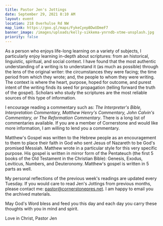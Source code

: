 ```yaml
---
title: Pastor Jen's Jottings
date: September 29, 2021 8:10 AM
layout: event
location: 218 Overhulse Rd NW
map_link: https://goo.gl/maps/FykeCyepBDwUDmeF7
banner_image: /images/uploads/kelly-sikkema-ynrndb-xtme-unsplash.jpg
priority: false
---
```

As a person who enjoys life-long learning on a variety of subjects,  I particularly enjoy learning in-depth about scriptures: from an historical, linguistic, spiritual, and social context. I have found that the most authentic understanding of a writing is to understand it (as much as possible) through the lens of the original writer: the circumstances they were facing; the time period from which they wrote; and, the people to whom they were writing. The context is where the heart, purpose, hoped for outcome, and purest intent of the writing finds its seed for propagation (telling forward the truth of the gospel). Scholars who study the scriptures are the most reliable sources of this type of information. 

I encourage reading a commentary such as: *The Interpreter's Bible, Interpretation Commentary, Matthew Henry's Commentary, John Calvin's Commentary, or The Reformation Commentary*. There is a long list of commentaries available. If you are a member of Cornerstone and would like more information, I am willing to lend you a commentary.

Matthew's Gospel was written to the Hebrew people as an encouragement to them to place their faith in God who sent Jesus of Nazareth to be God's promised Messiah.  Matthew wrote in a particular style for this very specific purpose. His gospel is written in mirror form of the Pentateuch (the first 5 books of the Old Testament in the Christian Bible): Genesis, Exodus, Leviticus, Numbers, and Deuteronomy. Matthew's gospel is written in 5 parts as well. 

My personal reflections of the previous week's readings are updated every Tuesday. If you would care to read Jen's Jottings from previous months, please contact me: pastor@cornerstonepres.net. I am happy to email you the archived materials.

May God's Word bless and feed you this day and each day you carry these thoughts with you in mind and spirit.

Love in Christ, Pastor Jen